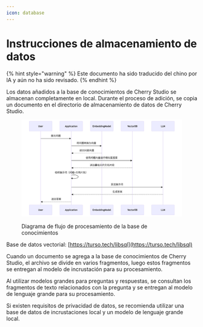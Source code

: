 ```yaml
---
icon: database
---
```

# Instrucciones de almacenamiento de datos


{% hint style="warning" %}
Este documento ha sido traducido del chino por IA y aún no ha sido revisado.
{% endhint %}




Los datos añadidos a la base de conocimientos de Cherry Studio se almacenan completamente en local. Durante el proceso de adición, se copia un documento en el directorio de almacenamiento de datos de Cherry Studio.

<figure><img src="../.gitbook/assets/mermaid-diagram-1739241680067.png" alt=""><figcaption><p>Diagrama de flujo de procesamiento de la base de conocimientos</p></figcaption></figure>

Base de datos vectorial: [https://turso.tech/libsql](https://turso.tech/libsql)

Cuando un documento se agrega a la base de conocimientos de Cherry Studio, el archivo se divide en varios fragmentos, luego estos fragmentos se entregan al modelo de incrustación para su procesamiento.

Al utilizar modelos grandes para preguntas y respuestas, se consultan los fragmentos de texto relacionados con la pregunta y se entregan al modelo de lenguaje grande para su procesamiento.

Si existen requisitos de privacidad de datos, se recomienda utilizar una base de datos de incrustaciones local y un modelo de lenguaje grande local.